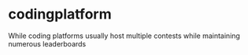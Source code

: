 # codingplatform
While coding platforms usually host multiple contests while maintaining numerous leaderboards
